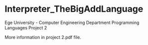 # Interpreter_TheBigAddLanguage

Ege University - Computer Engineering Department Programming Languages Project 2

More information in project 2.pdf file.

